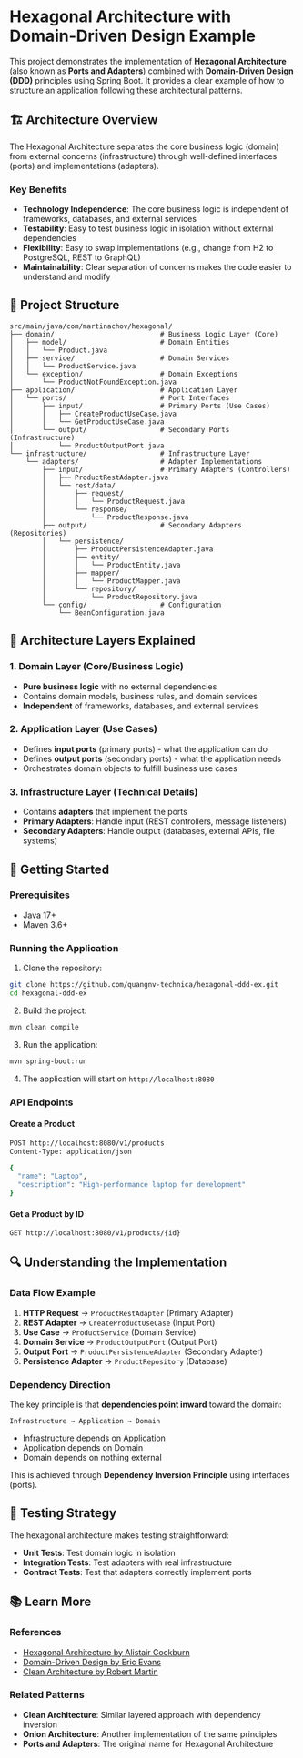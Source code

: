 # Hexagonal Architecture with Domain-Driven Design Example

This project demonstrates the implementation of **Hexagonal Architecture** (also known as **Ports and Adapters**) combined with **Domain-Driven Design (DDD)** principles using Spring Boot. It provides a clear example of how to structure an application following these architectural patterns.

## 🏗️ Architecture Overview

The Hexagonal Architecture separates the core business logic (domain) from external concerns (infrastructure) through well-defined interfaces (ports) and implementations (adapters).

### Key Benefits

- **Technology Independence**: The core business logic is independent of frameworks, databases, and external services
- **Testability**: Easy to test business logic in isolation without external dependencies
- **Flexibility**: Easy to swap implementations (e.g., change from H2 to PostgreSQL, REST to GraphQL)
- **Maintainability**: Clear separation of concerns makes the code easier to understand and modify

## 📁 Project Structure

```
src/main/java/com/martinachov/hexagonal/
├── domain/                          # Business Logic Layer (Core)
│   ├── model/                       # Domain Entities
│   │   └── Product.java
│   ├── service/                     # Domain Services
│   │   └── ProductService.java
│   └── exception/                   # Domain Exceptions
│       └── ProductNotFoundException.java
├── application/                     # Application Layer
│   └── ports/                       # Port Interfaces
│       ├── input/                   # Primary Ports (Use Cases)
│       │   ├── CreateProductUseCase.java
│       │   └── GetProductUseCase.java
│       └── output/                  # Secondary Ports (Infrastructure)
│           └── ProductOutputPort.java
└── infrastructure/                  # Infrastructure Layer
    └── adapters/                    # Adapter Implementations
        ├── input/                   # Primary Adapters (Controllers)
        │   ├── ProductRestAdapter.java
        │   └── rest/data/
        │       ├── request/
        │       │   └── ProductRequest.java
        │       └── response/
        │           └── ProductResponse.java
        ├── output/                  # Secondary Adapters (Repositories)
        │   └── persistence/
        │       ├── ProductPersistenceAdapter.java
        │       ├── entity/
        │       │   └── ProductEntity.java
        │       ├── mapper/
        │       │   └── ProductMapper.java
        │       └── repository/
        │           └── ProductRepository.java
        └── config/                  # Configuration
            └── BeanConfiguration.java
```

## 🔄 Architecture Layers Explained

### 1. Domain Layer (Core/Business Logic)
- **Pure business logic** with no external dependencies
- Contains domain models, business rules, and domain services
- **Independent** of frameworks, databases, and external services

### 2. Application Layer (Use Cases)
- Defines **input ports** (primary ports) - what the application can do
- Defines **output ports** (secondary ports) - what the application needs
- Orchestrates domain objects to fulfill business use cases

### 3. Infrastructure Layer (Technical Details)
- Contains **adapters** that implement the ports
- **Primary Adapters**: Handle input (REST controllers, message listeners)
- **Secondary Adapters**: Handle output (databases, external APIs, file systems)

## 🚀 Getting Started

### Prerequisites
- Java 17+
- Maven 3.6+

### Running the Application

1. Clone the repository:
```bash
git clone https://github.com/quangnv-technica/hexagonal-ddd-ex.git
cd hexagonal-ddd-ex
```

2. Build the project:
```bash
mvn clean compile
```

3. Run the application:
```bash
mvn spring-boot:run
```

4. The application will start on `http://localhost:8080`

### API Endpoints

#### Create a Product
```bash
POST http://localhost:8080/v1/products
Content-Type: application/json

{
  "name": "Laptop",
  "description": "High-performance laptop for development"
}
```

#### Get a Product by ID
```bash
GET http://localhost:8080/v1/products/{id}
```

## 🔍 Understanding the Implementation

### Data Flow Example

1. **HTTP Request** → `ProductRestAdapter` (Primary Adapter)
2. **REST Adapter** → `CreateProductUseCase` (Input Port)
3. **Use Case** → `ProductService` (Domain Service)
4. **Domain Service** → `ProductOutputPort` (Output Port)
5. **Output Port** → `ProductPersistenceAdapter` (Secondary Adapter)
6. **Persistence Adapter** → `ProductRepository` (Database)

### Dependency Direction

The key principle is that **dependencies point inward** toward the domain:

```
Infrastructure → Application → Domain
```

- Infrastructure depends on Application
- Application depends on Domain  
- Domain depends on nothing external

This is achieved through **Dependency Inversion Principle** using interfaces (ports).

## 🧪 Testing Strategy

The hexagonal architecture makes testing straightforward:

- **Unit Tests**: Test domain logic in isolation
- **Integration Tests**: Test adapters with real infrastructure
- **Contract Tests**: Test that adapters correctly implement ports

## 📚 Learn More

### References
- [Hexagonal Architecture by Alistair Cockburn](https://alistair.cockburn.us/hexagonal-architecture/)
- [Domain-Driven Design by Eric Evans](https://www.domainlanguage.com/ddd/)
- [Clean Architecture by Robert Martin](https://blog.cleancoder.com/uncle-bob/2012/08/13/the-clean-architecture.html)

### Related Patterns
- **Clean Architecture**: Similar layered approach with dependency inversion
- **Onion Architecture**: Another implementation of the same principles
- **Ports and Adapters**: The original name for Hexagonal Architecture

